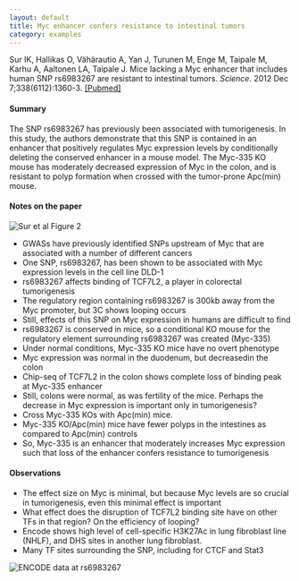 ```yaml
---
layout: default
title: Myc enhancer confers resistance to intestinal tumors
category: examples
---
```


Sur IK, Hallikas O, Vähärautio A, Yan J, Turunen M, Enge M, Taipale M, Karhu A, Aaltonen LA, Taipale J. Mice lacking a Myc enhancer that includes human SNP rs6983267 are resistant to intestinal tumors. _Science_. 2012 Dec 7;338(6112):1360-3. <a class="pubmed-link" href="http://www.ncbi.nlm.nih.gov/pubmed/23118011" target="_blank">[Pubmed]</a>

#### Summary
The SNP rs6983267 has previously been associated with tumorigenesis. In this study, the authors demonstrate that this SNP is contained in an enhancer that positively regulates Myc expression levels by conditionally deleting the conserved enhancer in a mouse model. The Myc-335 KO mouse has moderately decreased expression of Myc in the colon, and is resistant to polyp formation when crossed with the tumor-prone Apc(min) mouse.

#### Notes on the paper
<img class="examples-image-right" src="{{ site.baseurl }}/images/examples/2012-12-07-myc-enhancer-confers-resistance-to-intestinal-tumors_fig2.png" alt="Sur et al Figure 2" title="Sur et al Figure 2" />

* GWASs have previously identified SNPs upstream of Myc that are associated with a number of different cancers
* One SNP, rs6983267, has been shown to be associated with Myc expression levels in the cell line DLD-1
* rs6983267 affects binding of TCF7L2, a player in colorectal tumorigenesis
* The regulatory region containing rs6983267 is 300kb away from the Myc promoter, but 3C shows looping occurs
* Still, effects of this SNP on Myc expression in humans are difficult to find
* rs6983267 is conserved in mice, so a conditional KO mouse for the regulatory element surrounding rs6983267 was created (Myc-335)
* Under normal conditions, Myc-335 KO mice have no overt phenotype
* Myc expression was normal in the duodenum, but decreasedin the colon
* Chip-seq of TCF7L2 in the colon shows complete loss of binding peak at Myc-335 enhancer
* Still, colons were normal, as was fertility of the mice. Perhaps the decrease in Myc expression is important only in tumorigenesis?
* Cross Myc-335 KOs with Apc(min) mice.
* Myc-335 KO/Apc(min) mice have fewer polyps in the intestines as compared to Apc(min) controls
* So, Myc-335 is an enhancer that moderately increases Myc expression such that loss of the enhancer confers resistance to  tumorigenesis

#### Observations

* The effect size on Myc is minimal, but because Myc levels are so crucial in tumorigenesis, even this minimal effect is important
* What effect does the disruption of TCF7L2 binding site have on other TFs in that region? On the efficiency of looping?
* Encode shows high level of cell-specific H3K27Ac in lung fibroblast line (NHLF), and DHS sites in another lung fibroblast.
* Many TF sites surrounding the SNP, including for CTCF and Stat3

<img class="examples-image" src="{{ site.baseurl }}/images/examples/2012-12-07-myc-enhancer-confers-resistance-to-intestinal-tumors_encode_1.png" alt="ENCODE data at rs6983267" title="Encode data at rs6983267" />